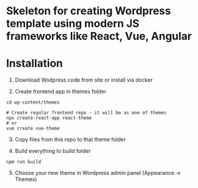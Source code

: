 # Skeleton for creating Wordpress template using modern JS frameworks like React, Vue, Angular

# Installation
1. Download Wodpress code from site or install via docker

2. Create frontend app in themes folder
```shell
cd wp-content/themes

# Create regular frontend repo - it will be as one of themes
npx create-react-app react-theme
# or
vue create vue-theme
```
3. Copy files from this repo to that theme folder

4. Build everything to build folder
```shell
npm run build
```

5. Choose your new theme in Wordpress admin panel (Appearance -> Themes)
